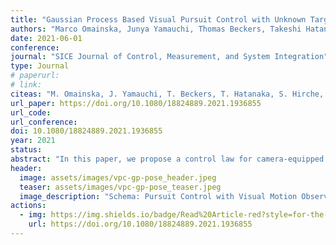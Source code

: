 ```yaml
---
title: "Gaussian Process Based Visual Pursuit Control with Unknown Target Motion Learning in Three Dimensions"
authors: "Marco Omainska, Junya Yamauchi, Thomas Beckers, Takeshi Hatanaka, Sandra Hirche and Masayuki Fujita"
date: 2021-06-01
conference:
journal: "SICE Journal of Control, Measurement, and System Integration"
type: Journal
# paperurl:
# link:
citeas: "M. Omainska, J. Yamauchi, T. Beckers, T. Hatanaka, S. Hirche, M. Fujita, “Gaussian process-based visual pursuit control with unknown target motion learning in three dimensions”, SICE Journal of Control, Measurement, and System Integration, Vol. 14, No. 1, pp. 116-127, 2021."
url_paper: https://doi.org/10.1080/18824889.2021.1936855
url_code:
url_conference:
doi: 10.1080/18824889.2021.1936855
year: 2021
status:
abstract: "In this paper, we propose a control law for camera-equipped drone networks to pursue a target rigid body with unknown motion based on distributed Gaussian process. First, we consider the situation where each drone has its own dataset, and learns the unknown target motion in a distributed manner. Second, we propose a control law using the distributed Gaussian processes, and show that the estimation and control errors are ultimately bounded. Furthermore, the effectiveness of the proposed method is verified first in simulations and then in real-world experiments with actual drones."
header:
  image: assets/images/vpc-gp-pose_header.jpeg
  teaser: assets/images/vpc-gp-pose_teaser.jpeg
  image_description: "Schema: Pursuit Control with Visual Motion Observer and 3D motion estimation from 2D camera images"
actions:
  - img: https://img.shields.io/badge/Read%20Article-red?style=for-the-badge&logo=Adobe&logoColor=white
    url: https://doi.org/10.1080/18824889.2021.1936855
---
```

